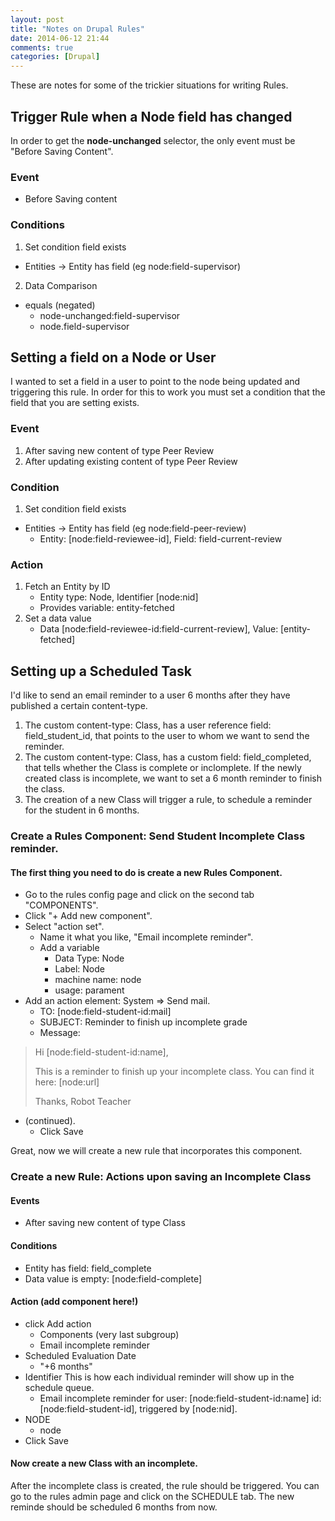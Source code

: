 ```yaml
---
layout: post
title: "Notes on Drupal Rules"
date: 2014-06-12 21:44
comments: true
categories: [Drupal]
---
```


These are notes for some of the trickier situations for writing Rules.

## Trigger Rule when a Node field has changed

In order to get the **node-unchanged** selector, the only event must be "Before Saving Content".

### Event

+ Before Saving content

### Conditions

1. Set condition field exists 
  + Entities -> Entity has field (eg node:field-supervisor)
2. Data Comparison
  + equals (negated) 
    + node-unchanged:field-supervisor
    + node.field-supervisor



## Setting a field on a Node or User

I wanted to set a field in a user to point to the node being updated and triggering this rule. In order for this to work you must set a condition that the field that you are setting exists. 

### Event 

1. After saving new content of type Peer Review
2. After updating existing content of type Peer Review

### Condition

1. Set condition field exists 
  + Entities -> Entity has field (eg node:field-peer-review)
     + Entity: [node:field-reviewee-id], Field: field-current-review

### Action

1. Fetch an Entity by ID
   + Entity type: Node, Identifier [node:nid]
   + Provides variable: entity-fetched
1. Set a data value
   + Data [node:field-reviewee-id:field-current-review], Value: [entity-fetched]

## Setting up a Scheduled Task

I'd like to send an email reminder to a user 6 months after they have published a certain content-type. 

1. The custom content-type: Class, has a user reference field: field_student_id, that points to the user to whom we want to send the reminder.
2. The custom content-type: Class, has a custom field: field_completed, that tells whether the Class is complete or inclomplete. If the newly created class is incomplete, we want to set a 6 month reminder to finish the class.
3. The creation of a new Class will trigger a rule, to schedule a reminder for the student in 6 months.

### Create a Rules Component: Send Student Incomplete Class reminder.

#### The first thing you need to do is create a new Rules Component. 

- Go to the rules config page and click on the second tab "COMPONENTS".
- Click "+ Add new component".
- Select "action set".
  - Name it what you like, "Email incomplete reminder".
  - Add a variable
    - Data Type: Node
    - Label: Node
    - machine name: node
    - usage: parament
- Add an action element: System => Send mail.
  -  TO: [node:field-student-id:mail]
  -  SUBJECT: Reminder to finish up incomplete grade
  -  Message:



> Hi [node:field-student-id:name],
>  
> This is a reminder to finish up your incomplete class. You can find it here: [node:url]
>  
> Thanks,
> Robot Teacher


- (continued).
  - Click Save

Great, now we will create a new rule that incorporates this component.

### Create a new Rule: Actions upon saving an Incomplete Class

#### Events

- After saving new content of type Class

#### Conditions

- Entity has field: field_complete
- Data value is empty: [node:field-complete]

#### Action (add component here!)

- click Add action
  - Components (very last subgroup)
  - Email incomplete reminder
- Scheduled Evaluation Date
  - "+6 months"
- Identifier 
This is how each individual reminder will show up in the schedule queue.
  - Email incomplete reminder for user: [node:field-student-id:name] id: [node:field-student-id], triggered by [node:nid]. 
- NODE
  - node
- Click Save

#### Now create a new Class with an incomplete.

After the incomplete class is created, the rule should be triggered. You can go to the rules admin page and click on the SCHEDULE tab. The new reminde should be scheduled 6 months from now. 





